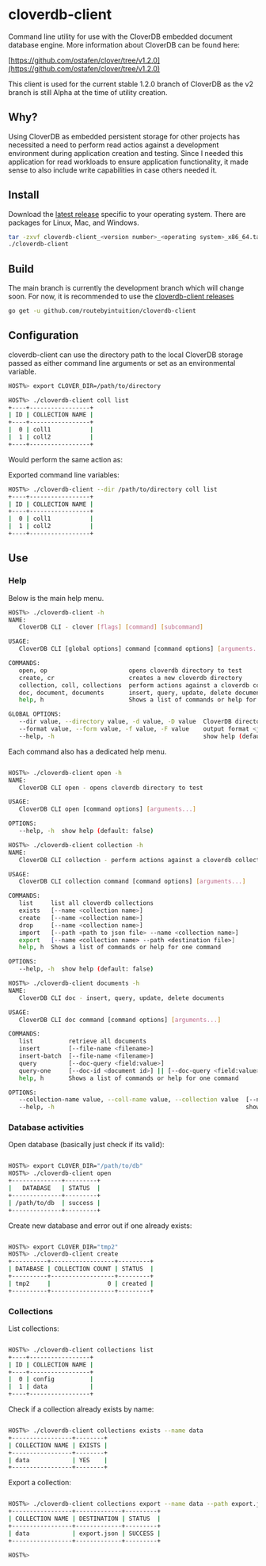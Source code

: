 # cloverdb-client

Command line utility for use with the CloverDB embedded document database engine. More information about CloverDB can be found here:

[https://github.com/ostafen/clover/tree/v1.2.0](https://github.com/ostafen/clover/tree/v1.2.0)

This client is used for the current stable 1.2.0 branch of CloverDB as the v2 branch is still Alpha at the time of utility creation.

## Why?
Using CloverDB as embedded persistent storage for other projects has necessited a need to perform read actios against a development environment during application creation and testing. Since I needed this application for read workloads to ensure application functionality, it made sense to also include write capabilities in case others needed it.

## Install
Download the [latest release](https://github.com/routebyintuition/cloverdb-client/releases) specific to your operating system. There are packages for Linux, Mac, and Windows. 

```sh
tar -zxvf cloverdb-client_<version number>_<operating system>_x86_64.tar.gz
./cloverdb-client
```

## Build
The main branch is currently the development branch which will change soon. For now, it is recommended to use the [cloverdb-client releases](https://github.com/routebyintuition/cloverdb-client/releases)
```sh
go get -u github.com/routebyintuition/cloverdb-client
```

## Configuration
cloverdb-client can use the directory path to the local CloverDB storage passed as either command line arguments or set as an environmental variable.

```sh
HOST%> export CLOVER_DIR=/path/to/directory

HOST%> ./cloverdb-client coll list
+----+-----------------+
| ID | COLLECTION NAME |
+----+-----------------+
|  0 | coll1           |
|  1 | coll2           |
+----+-----------------+
```

Would perform the same action as:

Exported command line variables:
```sh
HOST%> ./cloverdb-client --dir /path/to/directory coll list
+----+-----------------+
| ID | COLLECTION NAME |
+----+-----------------+
|  0 | coll1           |
|  1 | coll2           |
+----+-----------------+
```

## Use

### Help

Below is the main help menu.

```bash
HOST%> ./cloverdb-client -h
NAME:
   CloverDB CLI - clover [flags] [command] [subcommand]

USAGE:
   CloverDB CLI [global options] command [command options] [arguments...]

COMMANDS:
   open, op                       opens cloverdb directory to test
   create, cr                     creates a new cloverdb directory
   collection, coll, collections  perform actions against a cloverdb collection
   doc, document, documents       insert, query, update, delete documents
   help, h                        Shows a list of commands or help for one command

GLOBAL OPTIONS:
   --dir value, --directory value, -d value, -D value  CloverDB directory (default: "../ttale/cdb") [$CLOVER_DIR, $CLOVER_DIRECTORY]
   --format value, --form value, -f value, -F value    output format <json> <table> (default: table) [$CLOVER_FORMAT]
   --help, -h                                          show help (default: false)
```

Each command also has a dedicated help menu.

```bash

HOST%> ./cloverdb-client open -h
NAME:
   CloverDB CLI open - opens cloverdb directory to test

USAGE:
   CloverDB CLI open [command options] [arguments...]

OPTIONS:
   --help, -h  show help (default: false)

HOST%> ./cloverdb-client collection -h
NAME:
   CloverDB CLI collection - perform actions against a cloverdb collection

USAGE:
   CloverDB CLI collection command [command options] [arguments...]

COMMANDS:
   list     list all cloverdb collections
   exists   [--name <collection name>]
   create   [--name <collection name>]
   drop     [--name <collection name>]
   import   [--path <path to json file> --name <collection name>]
   export   [--name <collection name> --path <destination file>]
   help, h  Shows a list of commands or help for one command

OPTIONS:
   --help, -h  show help (default: false)

HOST%> ./cloverdb-client documents -h
NAME:
   CloverDB CLI doc - insert, query, update, delete documents

USAGE:
   CloverDB CLI doc command [command options] [arguments...]

COMMANDS:
   list          retrieve all documents
   insert        [--file-name <filename>]
   insert-batch  [--file-name <filename>]
   query         [--doc-query <field:value>]
   query-one     [--doc-id <document id>] || [--doc-query <field:value>]
   help, h       Shows a list of commands or help for one command

OPTIONS:
   --collection-name value, --coll-name value, --collection value  [--name <collection name>]
   --help, -h                                                      show help (default: false)

```

### Database activities

Open database (basically just check if its valid):

```bash

HOST%> export CLOVER_DIR="/path/to/db"
HOST%> ./cloverdb-client open
+--------------+---------+
|   DATABASE   | STATUS  |
+--------------+---------+
| /path/to/db  | success |
+--------------+---------+

```

Create new database and error out if one already exists:

```bash

HOST%> export CLOVER_DIR="tmp2"
HOST%> ./cloverdb-client create
+----------+------------------+---------+
| DATABASE | COLLECTION COUNT | STATUS  |
+----------+------------------+---------+
| tmp2     |                0 | created |
+----------+------------------+---------+

```

### Collections

List collections:

```bash

HOST%> ./cloverdb-client collections list
+----+-----------------+
| ID | COLLECTION NAME |
+----+-----------------+
|  0 | config          |
|  1 | data            |
+----+-----------------+

```

Check if a collection already exists by name:

```bash

HOST%> ./cloverdb-client collections exists --name data
+-----------------+--------+
| COLLECTION NAME | EXISTS |
+-----------------+--------+
| data            | YES    |
+-----------------+--------+

```

Export a collection:

```bash

HOST%> ./cloverdb-client collections export --name data --path export.json
+-----------------+-------------+---------+
| COLLECTION NAME | DESTINATION | STATUS  |
+-----------------+-------------+---------+
| data            | export.json | SUCCESS |
+-----------------+-------------+---------+

HOST%> 

```

